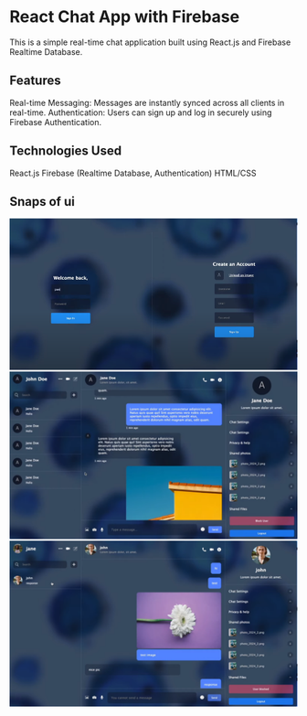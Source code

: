 # React Chat App with Firebase
This is a simple real-time chat application built using React.js and Firebase Realtime Database.

## Features
Real-time Messaging: Messages are instantly synced across all clients in real-time.
Authentication: Users can sign up and log in securely using Firebase Authentication.

## Technologies Used
React.js
Firebase (Realtime Database, Authentication)
HTML/CSS

## Snaps of ui
![Login page](login.png)
![chats](chats.png)
![preview](preview.png)

